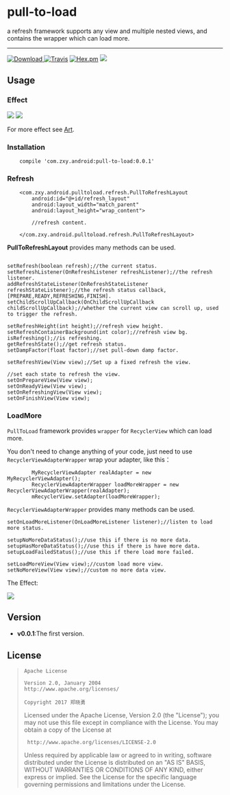 # **pull-to-load**
a refresh framework supports any view and multiple nested views, and contains the wrapper which can load more. 

----

[ ![Download](https://api.bintray.com/packages/sunzxyong/maven/pull-to-load/images/download.svg) ](https://bintray.com/sunzxyong/maven/pull-to-load/_latestVersion)[![Travis](https://img.shields.io/travis/rust-lang/rust.svg)]() [![Hex.pm](https://img.shields.io/hexpm/l/plug.svg)]() ![](https://img.shields.io/badge/library-lightweight-yellow.svg)

## **Usage**

### **Effect**
![](https://github.com/Sunzxyong/pull-to-load/blob/master/art/refresh_2.gif)
![](https://github.com/Sunzxyong/pull-to-load/blob/master/art/refresh_3.gif)

For more effect see [Art](https://github.com/Sunzxyong/pull-to-load/tree/master/art).
### **Installation**

```
    compile 'com.zxy.android:pull-to-load:0.0.1'
```

### **Refresh**

```
    <com.zxy.android.pulltoload.refresh.PullToRefreshLayout
        android:id="@+id/refresh_layout"
        android:layout_width="match_parent"
        android:layout_height="wrap_content">

        //refresh content.

    </com.zxy.android.pulltoload.refresh.PullToRefreshLayout>
```

**PullToRefreshLayout** provides many methods can be used.

```

setRefresh(boolean refresh);//the current status.
setRefreshListener(OnRefreshListener refreshListener);//the refresh listener.
addRefreshStateListener(OnRefreshStateListener refreshStateListener);//the refresh status callback,[PREPARE,READY,REFRESHING,FINISH].
setChildScrollUpCallback(OnChildScrollUpCallback childScrollUpCallback);//whether the current view can scroll up, used to trigger the refresh.

setRefreshHeight(int height);//refresh view height.
setRefreshContainerBackground(int color);//refresh view bg.
isRefreshing();//is refreshing.
getRefreshState();//get refresh status.
setDampFactor(float factor);//set pull-down damp factor.

setRefreshView(View view);//Set up a fixed refresh the view.

//set each state to refresh the view.
setOnPrepareView(View view);
setOnReadyView(View view);
setOnRefreshingView(View view);
setOnFinishView(View view);
```

### **LoadMore**

`PullToLoad` framework provides `wrapper` for `RecyclerView` which can load more.

You don't need to change anything of your code, just need to use `RecyclerViewAdapterWrapper` wrap your adapter, like this：

```
        MyRecyclerViewAdapter realAdapter = new MyRecyclerViewAdapter();
        RecyclerViewAdapterWrapper loadMoreWrapper = new RecyclerViewAdapterWrapper(realAdapter);
        mRecyclerView.setAdapter(loadMoreWrapper);
```

`RecyclerViewAdapterWrapper` provides many methods can be used.

```
setOnLoadMoreListener(OnLoadMoreListener listener);//listen to load more status.

setupNoMoreDataStatus();//use this if there is no more data.
setupHasMoreDataStatus();//use this if there is have more data.
setupLoadFailedStatus();//use this if there load more failed.

setLoadMoreView(View view);//custom load more view.
setNoMoreView(View view);//custom no more data view.
```

The Effect:

![](https://github.com/Sunzxyong/pull-to-load/blob/master/art/loadmore.gif)

## **Version**
* **v0.0.1**:The first version.

## **License**

>
>     Apache License
>
>     Version 2.0, January 2004
>     http://www.apache.org/licenses/
>
>     Copyright 2017 郑晓勇
>
>  Licensed under the Apache License, Version 2.0 (the "License");
>  you may not use this file except in compliance with the License.
>  You may obtain a copy of the License at
>
>      http://www.apache.org/licenses/LICENSE-2.0
>
>  Unless required by applicable law or agreed to in writing, software
>  distributed under the License is distributed on an "AS IS" BASIS,
>  WITHOUT WARRANTIES OR CONDITIONS OF ANY KIND, either express or implied.
>  See the License for the specific language governing permissions and
>  limitations under the License. 

